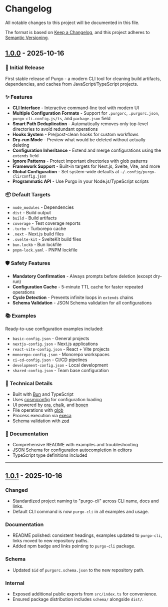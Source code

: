 # Changelog

All notable changes to this project will be documented in this file.

The format is based on [Keep a Changelog](https://keepachangelog.com/en/1.0.0/),
and this project adheres to [Semantic Versioning](https://semver.org/spec/v2.0.0.html).

## [1.0.0] - 2025-10-16

### 🎉 Initial Release

First stable release of Purgo - a modern CLI tool for cleaning build artifacts, dependencies, and caches from JavaScript/TypeScript projects.

### ✨ Features

- **CLI Interface** - Interactive command-line tool with modern UI
- **Multiple Configuration Formats** - Support for `.purgorc`, `.purgorc.json`, `purgo-cli.config.js/ts`, and `package.json` field
- **Smart Path Deduplication** - Automatically removes only top-level directories to avoid redundant operations
- **Hooks System** - Pre/post-clean hooks for custom workflows
- **Dry-run Mode** - Preview what would be deleted without actually deleting
- **Configuration Inheritance** - Extend and merge configurations using the `extends` field
- **Ignore Patterns** - Protect important directories with glob patterns
- **Framework Support** - Built-in targets for Next.js, Svelte, Vite, and more
- **Global Configuration** - Set system-wide defaults at `~/.config/purgo-cli/config.json`
- **Programmatic API** - Use Purgo in your Node.js/TypeScript scripts

### 📦 Default Targets

- `node_modules` - Dependencies
- `dist` - Build output
- `build` - Build artifacts
- `coverage` - Test coverage reports
- `.turbo` - Turborepo cache
- `.next` - Next.js build files
- `.svelte-kit` - SvelteKit build files
- `bun.lockb` - Bun lockfile
- `pnpm-lock.yaml` - PNPM lockfile

### 🛡️ Safety Features

- **Mandatory Confirmation** - Always prompts before deletion (except dry-run)
- **Configuration Cache** - 5-minute TTL cache for faster repeated operations
- **Cycle Detection** - Prevents infinite loops in `extends` chains
- **Schema Validation** - JSON Schema validation for all configurations

### 📚 Examples

Ready-to-use configuration examples included:

- `basic-config.json` - General projects
- `nextjs-config.json` - Next.js applications
- `react-vite-config.json` - React + Vite projects
- `monorepo-config.json` - Monorepo workspaces
- `ci-cd-config.json` - CI/CD pipelines
- `development-config.json` - Local development
- `shared-config.json` - Team base configuration

### 🔧 Technical Details

- Built with [Bun](https://bun.sh) and TypeScript
- Uses [cosmiconfig](https://github.com/davidtheclark/cosmiconfig) for configuration loading
- UI powered by [ora](https://github.com/sindresorhus/ora), [chalk](https://github.com/chalk/chalk), and [boxen](https://github.com/sindresorhus/boxen)
- File operations with [glob](https://github.com/isaacs/node-glob)
- Process execution via [execa](https://github.com/sindresorhus/execa)
- Schema validation with [zod](https://github.com/colinhacks/zod)

### 📖 Documentation

- Comprehensive README with examples and troubleshooting
- JSON Schema for configuration autocompletion in editors
- TypeScript type definitions included

---

[1.0.0]: https://github.com/andrebpessoa/purgo-cli/releases/tag/v1.0.0

## [1.0.1] - 2025-10-16

### Changed

- Standardized project naming to "purgo-cli" across CLI name, docs and links.
- Default CLI command is now `purgo-cli` in all examples and usage.

### Documentation

- README polished: consistent headings, examples updated to `purgo-cli`, links moved to new repository paths.
- Added npm badge and links pointing to `purgo-cli` package.

### Schema

- Updated `$id` of `purgorc.schema.json` to the new repository path.

### Internal

- Exposed additional public exports from `src/index.ts` for convenience.
- Ensured package distribution includes `schema/` alongside `dist/`.

[1.0.1]: https://github.com/andrebpessoa/purgo-cli/releases/tag/v1.0.1
